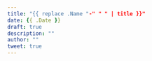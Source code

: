 ```yaml
---
title: "{{ replace .Name "-" " " | title }}"
date: {{ .Date }}
draft: true
description: ""
author: ""
tweet: true
---
```

